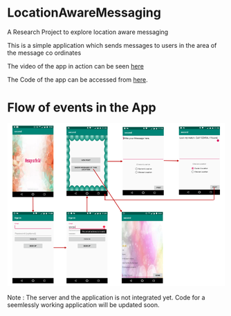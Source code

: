 # LocationAwareMessaging
A Research Project to explore location aware messaging

This is a simple application which sends messages to users in the area of the message co ordinates

The video of the app in action can be seen [here](https://drive.google.com/a/bits-pilani.ac.in/file/d/1l9wHGfh3GkJtXPlrfTF7r5uydOh0hFpC/view?usp=drivesdk)

The Code of the app can be accessed from [here](https://github.com/twinkle7/second).

# Flow of events in the App

![alt text](https://github.com/archve/LocationAwareMessaging/blob/master/systemflow.PNG)

Note : The server and the application is not integrated yet. Code for a seemlessly working application will be updated soon.
